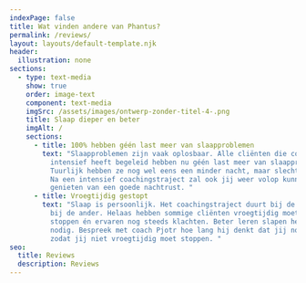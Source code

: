 ```yaml
---
indexPage: false
title: Wat vinden andere van Phantus?
permalink: /reviews/
layout: layouts/default-template.njk
header:
  illustration: none
sections:
  - type: text-media
    show: true
    order: image-text
    component: text-media
    imgSrc: /assets/images/ontwerp-zonder-titel-4-.png
    title: Slaap dieper en beter
    imgAlt: /
    sections:
      - title: 100% hebben géén last meer van slaapproblemen
        text: "Slaapproblemen zijn vaak oplosbaar. Alle cliënten die coach Pjotr
          intensief heeft begeleid hebben nu géén last meer van slaapproblemen.
          Tuurlijk hebben ze nog wel eens een minder nacht, maar slechts zelden.
          Na een intensief coachingstraject zal ook jij weer volop kunnen
          genieten van een goede nachtrust. "
      - title: Vroegtijdig gestopt
        text: "Slaap is persoonlijk. Het coachingstraject duurt bij de één langer dan
          bij de ander. Helaas hebben sommige cliënten vroegtijdig moeten
          stoppen én ervaren nog steeds klachten. Beter leren slapen heeft tijd
          nodig. Bespreek met coach Pjotr hoe lang hij denkt dat jij nodig hebt,
          zodat jij niet vroegtijdig moet stoppen. "
seo:
  title: Reviews
  description: Reviews
---
```

